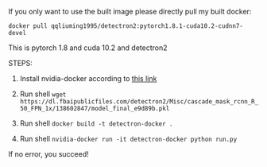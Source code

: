 If you only want to use the built image please directly pull my built docker:

`docker pull qqliuming1995/detectron2:pytorch1.8.1-cuda10.2-cudnn7-devel`

This is pytorch 1.8 and cuda 10.2 and detectron2

STEPS:

1. Install nvidia-docker according to [this link](https://docs.nvidia.com/datacenter/cloud-native/container-toolkit/install-guide.html#install-guide)

2. Run shell `wget https://dl.fbaipublicfiles.com/detectron2/Misc/cascade_mask_rcnn_R_50_FPN_1x/138602847/model_final_e9d89b.pkl`

3. Run shell `docker build -t detectron-docker .`

4. Run shell `nvidia-docker run -it detectron-docker python run.py`

If no error, you succeed!
